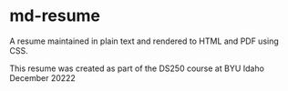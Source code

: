 # md-resume

A resume maintained in plain text and rendered to HTML and PDF using CSS.

This resume was created as part of the DS250 course at BYU Idaho
December 20222
